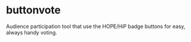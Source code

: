 # buttonvote
Audience participation tool that use the HOPE/HiP badge buttons for easy, always handy voting.
